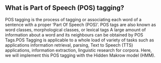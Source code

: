 ## What is Part of Speech (POS) tagging?
POS tagging is the process of tagging or associating each word
of a sentence with a proper ‘Part Of Speech (POS)’. POS tags are
also known as word classes, morphological classes, or lexical tags
A large amount of information about a word and its neighbours can be
obtained by POS Tags.POS Tagging is applicable to a whole load of
variety of tasks such as applications  information retrieval, parsing,
Text to Speech (TTS) applications, information extraction, linguistic
research for corpora. Here, we will implement this POS tagging with the 
Hidden Makrow model (HMM).
